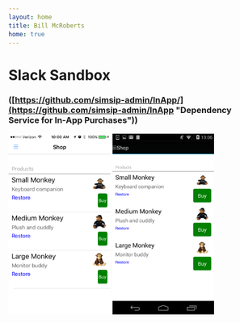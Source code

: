 ```yaml
---
layout: home
title: Bill McRoberts
home: true
---
```


# Slack Sandbox


### ([https://github.com/simsip-admin/InApp/](https://github.com/simsip-admin/InApp "Dependency Service for In-App Purchases"))

<img src="images/screenshot-ios-inapp.PNG" width="40%">  <img src="images/screenshot-android-inapp.png" width="40%">





